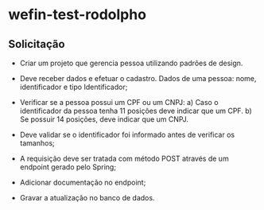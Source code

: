 # wefin-test-rodolpho

## Solicitação 
* Criar um projeto que gerencia pessoa utilizando padrões de design. 
* Deve receber dados e efetuar o cadastro. Dados de uma pessoa: nome, identificador e tipo Identificador;
* Verificar se a pessoa possui um CPF ou um CNPJ:
a)    Caso o identificador da pessoa tenha 11 posições deve indicar que um CPF. 
b)    Se possuir 14 posições, deve
indicar que um CNPJ. 

* Deve validar se o identificador foi informado antes de verificar os tamanhos;
* A requisição deve ser tratada com método POST através de um endpoint gerado pelo Spring;
* Adicionar documentação no endpoint; 
* Gravar a atualização no banco de dados.
